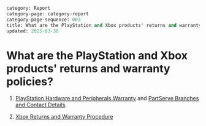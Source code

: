 ```meta
category: Report
category-page: category-report
category-page-sequence: 003
title: What are the PlayStation and Xbox products' returns and warranty policies? 
updated: 2025-03-30
```

# What are the PlayStation and Xbox products' returns and warranty policies? 

1. [PlayStation Hardware and Peripherals Warranty](https://www.sixty60.co.za/content/dam/checkersSixty60/faq/report/console-returns-and-warranty/service-policy-playstation-2024.pdf) and [PartServe Branches and Contact Details](https://www.sixty60.co.za/content/dam/checkersSixty60/faq/report/console-returns-and-warranty/partserve-branches-and-contact-details.pdf). 

2. [Xbox Returns and Warranty Procedure](https://www.sixty60.co.za/content/dam/checkersSixty60/faq/report/console-returns-and-warranty/xboxre-1.PDF)
